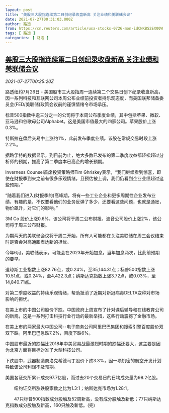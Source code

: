 ```yaml
---
layout: post
title: "美股三大股指连续第二日创纪录收盘新高 关注业绩和美联储会议"
date: 2021-07-27T00:31:03.000Z
author: 路透
from: https://cn.reuters.com/article/usa-stocks-0726-mon-idCNKBS2EX00W
tags: [ 路透 ]
categories: [ 路透 ]
---
```

<!--1627345863000-->
[美股三大股指连续第二日创纪录收盘新高 关注业绩和美联储会议](https://cn.reuters.com/article/usa-stocks-0726-mon-idCNKBS2EX00W)
------

<div>
<div><i>2021-07-27T00:25:20Z</i></div><p>路透纽约7月26日 - 美国股市三大股指周一连续第二个交易日创下纪录收盘新高，因一系列科技和互联网公司本周公布业绩前投资者持乐观态度，而美国联邦储备委员会(FED/美联储)政策会议前的谨慎情绪令市场承压。</p><p>标普500指数中逾三分之一的公司将于本周公布季度业绩，其中包括苹果、微软、亚马逊和谷歌母公司Alphabet。这是美国市值最大的四家公司。苹果股价上涨0.3%。</p><p>特斯拉在盘后交易中上涨约1%，此前发布季度业绩。该股在常规交易时段上涨2.2%。</p><p>据路孚特的数据显示，到目前为止，绝大多数已发布的第二季度收益都轻松超过分析师的预期，推高了第二季度本已高企的增长预期。</p><p>Inverness Counsel首席投资策略师Tim Ghriskey表示，“我们继续看到惊喜，即使在财报季到来之前有很多乐观情绪，且预估被上调，我们仍看到企业业绩超过这些预期。”</p><p>“随着我们进入(财报季的)高峰期，将有一些工业企业和更多周期性企业发布业绩，有趣的是，不仅要看他们的业务反弹了多少，还要看这些问题，也就是通胀，物价飙升，对它们的影响。”</p><p>3M Co 股价上涨0.6%，该公司将于周二公布财报。波音公司股价上涨2%，该公司将于周三公布财报。</p><p>为期两天的美联储会议将于周二开始，所有人可能都在关注美联储在周三会议结束时是否会对高通胀表达新的担忧。</p><p>今年6月，美联储表示，可能会在2023年开始加息，当年加息两次，比此前预期的要早。</p><p>道琼斯工业指数上涨82.76点，或0.24%，至35,144.31点；标普500指数上涨10.51点，或0.24%，至4,422.3点；纳斯达克指数上涨3.72点，或0.03%，至14,840.71点。</p><p>对第二季度收益的持续乐观情绪，帮助抵消了近期对新冠病毒DELTA变种对市场影响的担忧。</p><p>在美上市的中国公司股价下跌。中国政府上周宣布了针对课后辅导和在线教育公司的新规，这是一系列打击科技行业行动的最新举措，这些行动震撼了金融市场。</p><p>在美上市的两家最大中国公司--电子商务公司阿里巴巴集团和搜索引擎百度股价双双下跌。阿里巴巴急跌7.2%，百度下跌6%。</p><p>中国股市最近的跌幅比2018年中美贸易战最激烈时期的跌幅还要大，这主要是因为北京方面将目标对准了大型科技公司。</p><p>下跌股中，武器制造商洛克希德马丁股价下跌3.3%，因一项机密的航空开发计划导致该公司利润不及预期。</p><p>美国各证交所累计成交97.7亿股，而过去20个交易日的日均成交量为98.2亿股。</p><p>　　纽约证交所涨跌股家数之比为1.3:1；纳斯达克市场为1.28:1。</p><p>　　47只标普500指数成分股触及52周新高，没有成分股触及新低；77只纳斯达克指数成分股触及新高，160只触及新低。(完)</p>
</div>
